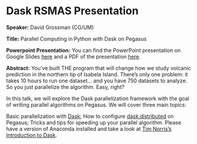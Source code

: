 # Dask RSMAS Presentation

**Speaker:** David Grossman (CG/UM)

**Title:** Parallel Computing in Python with Dask on Pegasus

**Powerpoint Presentation:** You can find the PowerPoint presentation on Google Slides [here](https://docs.google.com/presentation/d/153xmQ67FgYHmNasea6OiM_polBnOAlYDXdiARbkPgjA/edit?usp=sharing)
and a PDF of the presentation [here](https://github.com/2gotgrossman/dask-rsmas-presentation/blob/master/Parallel%20Computing%20on%20Pegasus_%20Python%20%2B%20Dask.pdf).

**Abstract:** You’ve built THE program that will change how we study volcanic prediction in the northern tip of Isabela Island. 
There’s only one problem: it takes 10 hours to run one dataset... and you have 750 datasets to analyze. 
So you just parallelize the algorithm. Easy, right?


In this talk, we will explore the Dask parallelization framework with the goal of writing parallel algorithms on Pegasus. We will cover three main topics:

Basic parallelization with [Dask](https://dask.org/);
How to configure [dask.distributed](http://distributed.dask.org/en/latest/) on Pegasus;
Tricks and tips for speeding up your parallel algorithm.
Please have a version of Anaconda installed and take a look at [Tim Norris’s Introduction to Dask](https://github.com/milancurcic/lunch-bytes/tree/master/Fall_2018/LB18).
